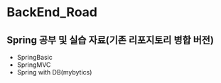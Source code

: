 # BackEnd_Road

## Spring 공부 및 실습 자료(기존 리포지토리 병합 버전)

- SpringBasic
- SpringMVC
- Spring with DB(mybytics)
